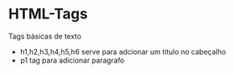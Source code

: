# HTML-Tags

Tags básicas de texto 
 - h1,h2,h3,h4,h5,h6 serve para adcionar um titulo no cabeçalho
 - p1 tag para adicionar paragrafo

